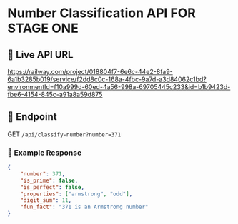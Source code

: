 # Number Classification API FOR STAGE ONE 

## 🚀 Live API URL
https://railway.com/project/018804f7-6e6c-44e2-8fa9-6a1b3285b019/service/f2dd8c0c-168a-4fbc-9a7d-a3d84062c1bd?environmentId=f10a999d-60ed-4a56-998a-69705445c233&id=b1b9423d-fbe6-4154-845c-a91a8a59d875

## 📌 Endpoint
GET `/api/classify-number?number=371`

### 📌 Example Response
```json
{
    "number": 371,
    "is_prime": false,
    "is_perfect": false,
    "properties": ["armstrong", "odd"],
    "digit_sum": 11,
    "fun_fact": "371 is an Armstrong number"
}

